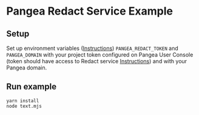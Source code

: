 # Pangea Redact Service Example

## Setup

Set up environment variables ([Instructions](https://pangea.cloud/docs/getting-started/integrate/#set-environment-variables)) `PANGEA_REDACT_TOKEN` and `PANGEA_DOMAIN` with your project token configured on Pangea User Console (token should have access to Redact service [Instructions](https://pangea.cloud/docs/getting-started/configure-services/#configure-a-pangea-service)) and with your Pangea domain.

## Run example

```
yarn install
node text.mjs
```
